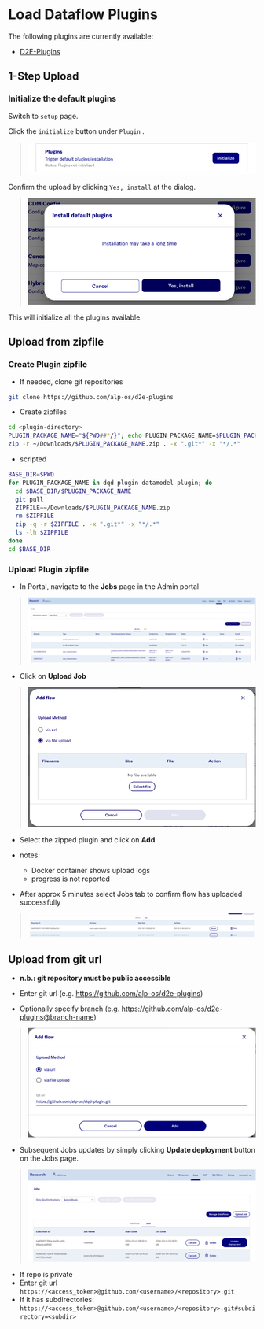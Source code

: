 # Load Dataflow Plugins

The following plugins are currently available:
- [D2E-Plugins](https://github.com/alp-os/d2e-plugins)

## 1-Step Upload

###  Initialize the default plugins

Switch to `setup` page.

Click the `initialize` button under `Plugin` .
> ![](../images/dataflow/PluginSetUp.png)


Confirm the upload by clicking `Yes, install` at the dialog.
> ![](../images/dataflow/PluginSetUpDialog.png)

This will initialize all the plugins available.

## Upload from zipfile
### Create Plugin zipfile
- If needed, clone git repositories
```bash
git clone https://github.com/alp-os/d2e-plugins
```
- Create zipfiles
```bash
cd <plugin-directory>
PLUGIN_PACKAGE_NAME="${PWD##*/}"; echo PLUGIN_PACKAGE_NAME=$PLUGIN_PACKAGE_NAME
zip -r ~/Downloads/$PLUGIN_PACKAGE_NAME.zip . -x ".git*" -x "*/.*"
```
- scripted
```bash
BASE_DIR=$PWD
for PLUGIN_PACKAGE_NAME in dqd-plugin datamodel-plugin; do 
  cd $BASE_DIR/$PLUGIN_PACKAGE_NAME
  git pull
  ZIPFILE=~/Downloads/$PLUGIN_PACKAGE_NAME.zip
  rm $ZIPFILE
  zip -q -r $ZIPFILE . -x ".git*" -x "*/.*"
  ls -lh $ZIPFILE
done
cd $BASE_DIR
```
### Upload Plugin zipfile
- In Portal, navigate to the **Jobs** page in the Admin portal
> ![](../images/dataflow/JobsPage.png)

- Click on **Upload Job**
> ![](../images/dataflow/AddFlowDialog.png)

- Select the zipped plugin and click on **Add**
- notes: 
  - Docker container shows upload logs
  - progress is not reported

- After approx 5 minutes select Jobs tab to confirm flow has uploaded successfully
> ![](../images/dataflow/JobsTable.png)

## Upload from git url
- **n.b.: git repository must be public accessible**
- Enter git url (e.g. https://github.com/alp-os/d2e-plugins)

- Optionally specify branch (e.g. https://github.com/alp-os/d2e-plugins@branch-name)
> ![](../images/dataflow/AddFlowURL.png)

- Subsequent Jobs updates by simply clicking **Update deployment** button on the Jobs page.
> ![](../images/dataflow/JobsPageURL.png)

- If repo is private
- Enter git url `https://<access_token>@github.com/<username>/<repository>.git`
- If it has subdirectories: `https://<access_token>@github.com/<username>/<repository>.git#subdirectory=<subdir>`